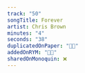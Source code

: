 ```yaml
---
track: "50"
songTitle: Forever
artist: Chris Brown
minutes: "4"
seconds: "38"
duplicatedOnPaper: "👍🏻"
addedOnRYM: "👍🏻"
sharedOnMonoquin: ❌
---
```

